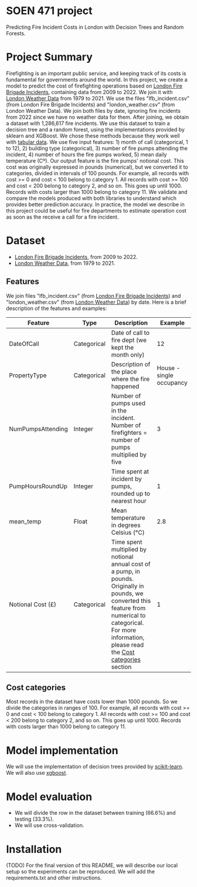 # SOEN 471 project
Predicting Fire Incident Costs in London with Decision Trees and Random Forests.

# Project Summary
Firefighting is an important public service, and keeping track of its costs is fundamental for governments around the world. In this project, we create a model to predict the cost of firefighting operations based on [London Fire Brigade Incidents](https://www.kaggle.com/datasets/jonbown/london-fire-brigade-incidents), containing data from 2009 to 2022. We join it with [London Weather Data](https://www.kaggle.com/datasets/emmanuelfwerr/london-weather-data) from 1979 to 2021. We use the files "lfb_incident.csv" (from London Fire Brigade Incidents) and "london_weather.csv" (from London Weather Data). We join both files by date, ignoring fire incidents from 2022 since we have no weather data for them. After joining, we obtain a dataset with 1,286,617 fire incidents. We use this dataset to train a decision tree and a random forest, using the implementations provided by sklearn and XGBoost. We chose these methods because they work well with [tabular data](https://ieeexplore.ieee.org/abstract/document/9393908). We use five input features: 1) month of call (categorical, 1 to 12), 2) building type (categorical), 3) number of fire pumps attending the incident, 4) number of hours the fire pumps worked, 5) mean daily temperature (Cº). Our output feature is the fire pumps' notional cost. This cost was originally expressed in pounds (numerical), but we converted it to categories, divided in intervals of 100 pounds. For example, all records with cost >= 0 and cost < 100 belong to category 1. All records with cost >= 100 and cost < 200 belong to category 2, and so on. This goes up until 1000. Records with costs larger than 1000 belong to category 11. We validate and compare the models produced with both libraries to understand which provides better prediction accuracy. In practice, the model we describe in this project could be useful for fire departments to estimate operation cost as soon as the receive a call for a fire incident.

# Dataset
- [London Fire Brigade Incidents](https://www.kaggle.com/datasets/jonbown/london-fire-brigade-incidents), from 2009 to 2022.
- [London Weather Data](https://www.kaggle.com/datasets/emmanuelfwerr/london-weather-data), from 1979 to 2021.

## Features
We join files "lfb_incident.csv" (from [London Fire Brigade Incidents](https://www.kaggle.com/datasets/jonbown/london-fire-brigade-incidents?select=lfb_incident.csv)) and "london_weather.csv" (from [London Weather Data](https://www.kaggle.com/datasets/emmanuelfwerr/london-weather-data?select=london_weather.csv)) by date. Here is a brief description of the features and examples:

| **Feature**       | **Type**    | **Description**                                                    | **Example**              |
|-------------------|-------------|--------------------------------------------------------------------|--------------------------|
| DateOfCall        | Categorical | Date of call to fire dept (we kept the month only)                 | 12                       |
| PropertyType      | Categorical | Description of the place where the fire happened                   | House - single occupancy |
| NumPumpsAttending | Integer     | Number of pumps used in the incident. Number of firefighters = number of pumps multiplied by five                  | 3                        |
| PumpHoursRoundUp  | Integer     | Time spent at incident by pumps, rounded up to nearest hour        | 1                        |
| mean_temp  | Float     |  Mean temperature in degrees Celsius (°C)        | 2.8                        |
| Notional Cost (£) | Categorical     | Time spent multiplied by notional annual cost of a pump, in pounds. Originally in pounds, we converted this feature from numerical to categorical. For more information, please read the [Cost categories](#cost-cat) section | 1                      |

## <a name="cost-cat"></a> Cost categories
Most records in the dataset have costs lower than 1000 pounds. So we divide the categories in ranges of 100. For example, all records with cost >= 0 and cost < 100 belong to category 1. All records with cost >= 100 and cost < 200 belong to category 2, and so on. This goes up until 1000. Records with costs larger than 1000 belong to category 11.

# Model implementation
We will use the implementation of decision trees provided by [scikit-learn](https://scikit-learn.org/stable/modules/generated/sklearn.tree.DecisionTreeClassifier.html#sklearn.tree.DecisionTreeClassifier). We will also use [xgboost](https://xgboost.readthedocs.io/).

# Model evaluation
- We will divide the row in the dataset between training (66.6%) and testing (33.3%).
- We will use cross-validation.

# Installation
(TODO) For the final version of this README, we will describe our local setup so the experiments can be reproduced. We will add the requirements.txt and other instructions.